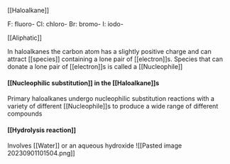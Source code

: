 [[Haloalkane]]

F: fluoro-
Cl: chloro-
Br: bromo-
I: iodo-

[[Aliphatic]]

In haloalkanes the carbon atom has a slightly positive charge and can attract [[species]] containing a lone pair of [[electron]]s. Species that can donate a lone pair of [[electron]]s is called a [[Nucleophile]] 

#### [[Nucleophilic substitution]] in the [[Haloalkane]]s
Primary haloalkanes undergo nucleophilic substitution reactions with a variety of different [[Nucleophile]]s to produce a wide range of different compounds

#### [[Hydrolysis reaction]] 
Involves [[Water]] or an aqueous hydroxide
![[Pasted image 20230901101504.png]]
